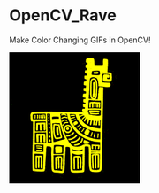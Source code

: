 # OpenCV_Rave
Make Color Changing GIFs in OpenCV!

![GIF_Source](gifs/inca_llama_square_yellowonblack_HueShiftGIF_color_step_10_duration_10_loop_0.gif)



